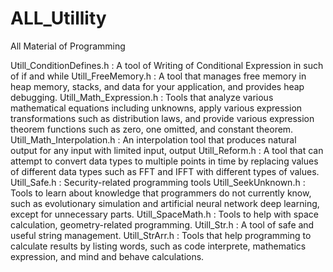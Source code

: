 # ALL_Utillity
 All Material of Programming
 
 Utill_ConditionDefines.h : A tool of Writing of Conditional Expression in such of if and while
 Utill_FreeMemory.h : A tool that manages free memory in heap memory, stacks, and data for your application, and provides heap debugging.
 Utill_Math_Expression.h : Tools that analyze various mathematical equations including unknowns, apply various expression transformations such as distribution laws, and provide various expression theorem functions such as zero, one omitted, and constant theorem.
 Utill_Math_Interpolation.h : An interpolation tool that produces natural output for any input with limited input, output
 Utill_Reform.h : A tool that can attempt to convert data types to multiple points in time by replacing values of different data types such as FFT and IFFT with different types of values.
 Utill_Safe.h : Security-related programming tools
 Utill_SeekUnknown.h : Tools to learn about knowledge that programmers do not currently know, such as evolutionary simulation and artificial neural network deep learning, except for unnecessary parts.
 Utill_SpaceMath.h : Tools to help with space calculation, geometry-related programming.
 Utill_Str.h : A tool of safe and useful string management.
 Utill_StrArr.h : Tools that help programming to calculate results by listing words, such as code interprete, mathematics expression, and mind and behave calculations.
